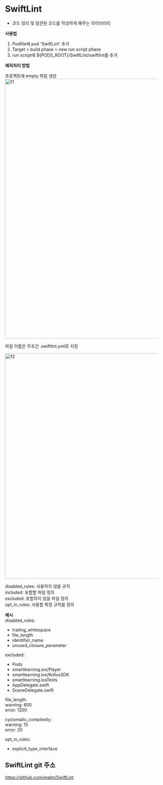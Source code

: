 # SwiftLint
- 코드 정리 및 일관된 코드를 작성하게 해주는 라이브러리

**사용법**

1. Podfile에 pod 'SwiftLint' 추가
2. Target > build phase > new run script phase
3. run script에 ${PODS_ROOT}/SwiftLint/swiftlint를 추가

**예외처리 방법**   

프로젝트에 empty 파일 생성    
<img width="853" alt="f1" src="https://user-images.githubusercontent.com/45002556/108619878-279f3500-746b-11eb-9db1-fd51622d71b3.png">

파일 이름은 무조건 .swiftlint.yml로 지정       

<img width="740" alt="f2" src="https://user-images.githubusercontent.com/45002556/108619881-2a9a2580-746b-11eb-8b41-532d9d302d29.png">

disabled_rules: 사용하지 않을 규칙   
included: 포함할 파일 정의       
excluded: 포함하지 않을 파일 정의     
opt_in_rules: 사용할 특정 규칙을 정의

**예시**   
disabled_rules:
- trailing_whitespace
- file_length
- identifier_name
- unused_closure_parameter

excluded:
- Pods
- smartlearning.ios/Player
- smartlearning.ios/KollusSDK
- smartlearning.iosTests
- AppDelegate.swift
- SceneDelegate.swift

file_length:   
  warning: 600   
  error: 1200
  
cyclomatic_complexity:   
  warning: 15   
  error: 20
  
opt_in_rules:
- explicit_type_interface

## SwiftLint git 주소     
https://github.com/realm/SwiftLint
